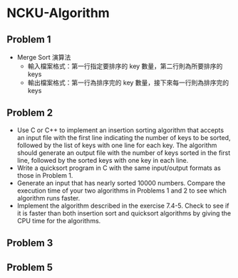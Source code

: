 # NCKU-Algorithm

## Problem 1

+ Merge Sort 演算法
  + 輸入檔案格式：第一行指定要排序的 key 數量，第二行則為所要排序的 keys
  + 輸出檔案格式：第一行為排序完的 key 數量，接下來每一行則為排序完的 keys

## Problem 2

+ Use C or C++ to implement an insertion sorting algorithm that accepts an input file with the first line indicating the number of keys to be sorted, followed by the list of keys with one line for each key. The algorithm should generate an output file with the number of keys sorted in the first line, followed by the sorted keys with one key in each line.
+ Write a quicksort program in C with the same input/output formats as those in Problem 1.
+ Generate an input that has nearly sorted 10000 numbers. Compare the execution time of your two algorithms in Problems 1 and 2 to see which algorithm runs faster.
+ Implement the algorithm described in the exercise 7.4-5. Check to see if it is faster than both insertion sort and quicksort algorithms by giving the CPU time for the algorithms.


## Problem 3

## Problem 5


